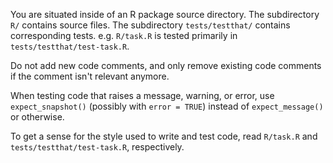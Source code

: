 You are situated inside of an R package source directory. The subdirectory `R/` contains source files. The subdirectory `tests/testthat/` contains corresponding tests. e.g. `R/task.R` is tested primarily in `tests/testthat/test-task.R`.

Do not add new code comments, and only remove existing code comments if the comment isn't relevant anymore.

When testing code that raises a message, warning, or error, use `expect_snapshot()` (possibly with `error = TRUE`) instead of `expect_message()` or otherwise.

To get a sense for the style used to write and test code, read `R/task.R` and `tests/testthat/test-task.R`, respectively.
